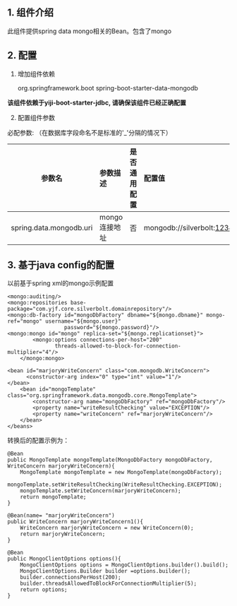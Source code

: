 ## 1. 组件介绍

此组件提供spring data mongo相关的Bean。包含了mongo

## 2. 配置

1) 增加组件依赖

    <dependency>
        <groupId>org.springframework.boot</groupId>
        <artifactId>spring-boot-starter-data-mongodb</artifactId>
    </dependency>

 **该组件依赖于yiji-boot-starter-jdbc, 请确保该组件已经正确配置**


2) 配置组件参数    

必配参数: （在数据库字段命名不是标准的'_'分隔的情况下） 

|参数名|参数描述|是否通用配置|配置值|
|:---:|:------|:-----|:-----|
|spring.data.mongodb.uri| mongo连接地址|否|mongodb://silverbolt:123456@192.168.45.15:27017,192.168.45.15:27018,192.168.45.15:27019/yjf_silverbolt|


## 3. 基于java config的配置

以前基于spring xml的mongo示例配置

    <mongo:auditing/>
    <mongo:repositories base-package="com.yjf.core.silverbolt.domainrepository"/>
    <mongo:db-factory id="mongoDbFactory" dbname="${mongo.dbname}" mongo-ref="mongo" username="${mongo.user}"
                      password="${mongo.password}"/>
    <mongo:mongo id="mongo" replica-set="${mongo.replicationset}">
         	<mongo:options connections-per-host="200"
                   threads-allowed-to-block-for-connection-multiplier="4"/>
        </mongo:mongo>
    
    <bean id="marjoryWriteConcern" class="com.mongodb.WriteConcern">
          <constructor-arg index="0" type="int" value="1"/>
    </bean>
        <bean id="mongoTemplate" class="org.springframework.data.mongodb.core.MongoTemplate">
            <constructor-arg name="mongoDbFactory" ref="mongoDbFactory"/>
            <property name="writeResultChecking" value="EXCEPTION"/>
            <property name="writeConcern" ref="marjoryWriteConcern"/>
        </bean>
    </beans>


转换后的配置示例为：

    @Bean
    public MongoTemplate mongoTemplate(MongoDbFactory mongoDbFactory, WriteConcern marjoryWriteConcern){
        MongoTemplate mongoTemplate = new MongoTemplate(mongoDbFactory);
        mongoTemplate.setWriteResultChecking(WriteResultChecking.EXCEPTION);
        mongoTemplate.setWriteConcern(marjoryWriteConcern);
        return mongoTemplate;
    }

    @Bean(name= "marjoryWriteConcern")
    public WriteConcern marjoryWriteConcern1(){
        WriteConcern marjoryWriteConcern = new WriteConcern(0);
        return marjoryWriteConcern;
    }

    @Bean
    public MongoClientOptions options(){
        MongoClientOptions options = MongoClientOptions.builder().build();
        MongoClientOptions.Builder builder =options.builder();
        builder.connectionsPerHost(200);
        builder.threadsAllowedToBlockForConnectionMultiplier(5);
        return options;
    }